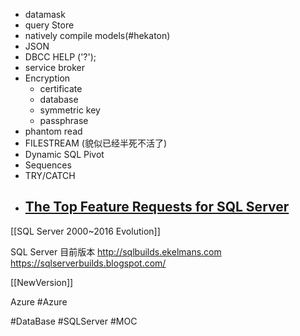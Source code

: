 - datamask 
- query Store
- natively compile models(#hekaton)
- JSON
- DBCC HELP ('?');
- service broker
- Encryption
	- certificate
	- database
	- symmetric key
	- passphrase
- phantom read
- FILESTREAM   (貌似已经半死不活了)
- Dynamic SQL Pivot
- Sequences
- TRY/CATCH
- ## [The Top Feature Requests for SQL Server](https://www.brentozar.com/archive/2022/05/the-top-feature-requests-for-sql-server/)


[[SQL Server 2000~2016 Evolution]]

SQL Server 目前版本
http://sqlbuilds.ekelmans.com 
https://sqlserverbuilds.blogspot.com/ 

[[NewVersion]]


Azure #Azure




#DataBase #SQLServer #MOC 


